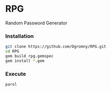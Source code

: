 # RPG
Random Password Generator

### Installation
```sh
git clone https://github.com/Ogromny/RPG.git
cd RPG
gem build rpg.gemspec
gem install *.gem
```

### Execute
```sh
parol
```
